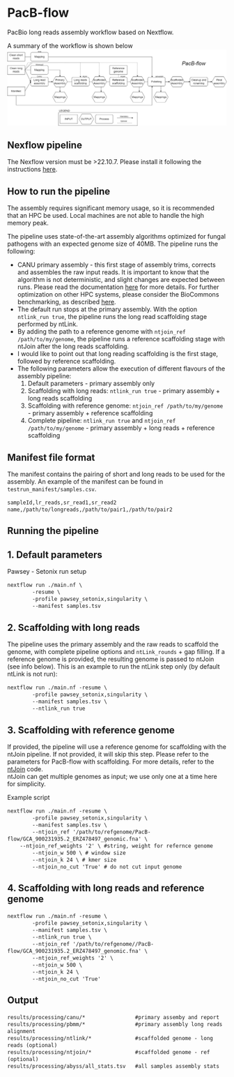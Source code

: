 # PacB-flow
PacBio long reads assembly workflow based on Nextflow.    


A summary of the workflow is shown below
![nf-pipeline](img/Nf-pacbflow.png)

## Nexflow pipeline
The Nexflow version must be >22.10.7. Please install it following the instructions [here](https://www.nextflow.io/docs/latest/install.html).

## How to run the pipeline
The assembly requires significant memory usage, so it is recommended that an HPC be used. Local machines are not able to handle the high memory peak.    

The pipeline uses state-of-the-art assembly algorithms optimized for fungal pathogens with an expected genome size of 40MB. The pipeline runs the following:     
* CANU primary assembly - this first stage of assembly trims, corrects and assembles the raw input reads. It is important to know that the algorithm is not deterministic, and slight changes are expected between runs. Please read the documentation [here](https://github.com/AustralianBioCommons/Canu/blob/master/Canu.md#how-does-the-biocommons-optimised-canu-compare-with-canu) for more details. For further optimization on other HPC systems, please consider the BioCommons benchmarking, as described [here](https://github.com/AustralianBioCommons/Canu/blob/master/NCI_optimisation.md).    
* The default run stops at the primary assembly. With the option ```ntlink_run true```, the pipeline runs the long read scaffolding stage performed by ntLink.    
* By adding the path to a reference genome with ```ntjoin_ref /path/to/my/genome```, the pipeline runs a reference scaffolding stage with ntJoin after the long reads scaffolding.     
* I would like to point out that long reading scaffolding is the first stage, followed by reference scaffolding.    
* The following parameters allow the execution of different flavours of the assembly pipeline:       
	1. Default parameters - primary assembly only          
	2. Scaffolding with long reads: ```ntlink_run true``` - primary assembly + long reads scaffolding      
	3. Scaffolding with reference genome: ```ntjoin_ref /path/to/my/genome``` - primary assembly + reference scaffolding     
	4. Complete pipeline: ```ntlink_run true``` and ```ntjoin_ref /path/to/my/genome``` - primary assembly + long reads + reference scaffolding       

## Manifest file format
The manifest contains the pairing of short and long reads to be used for the assembly. An example of the manifest can be found in ```testrun_manifest/samples.csv```.    
```
sampleId,lr_reads,sr_read1,sr_read2
name,/path/to/longreads,/path/to/pair1,/path/to/pair2
```
## Running the pipeline
## 1. Default parameters
Pawsey - Setonix run setup
```
nextflow run ./main.nf \
        -resume \
        -profile pawsey_setonix,singularity \
        --manifest samples.tsv
```

## 2. Scaffolding with long reads
The pipeline uses the primary assembly and the raw reads to scaffold the genome, with complete pipeline options and ```ntLink_rounds``` + gap filling. If a reference genome is provided, the resulting genome is passed to ntJoin (see info below). This is an example to run the ntLink step only (by default ntLink is not run):
```
nextflow run ./main.nf -resume \
        -profile pawsey_setonix,singularity \
        --manifest samples.tsv \
        --ntlink_run true
```

## 3. Scaffolding with reference genome
If provided, the pipeline will use a reference genome for scaffolding with the ntJoin pipeline. If not provided, it will skip this step. Please refer to the parameters for PacB-flow with scaffolding. For more details, refer to the [ntJoin](https://github.com/bcgsc/ntJoin) code.                 
ntJoin can get multiple genomes as input; we use only one at a time here for simplicity.    

Example script
```
nextflow run ./main.nf -resume \
        -profile pawsey_setonix,singularity \
        --manifest samples.tsv \
        --ntjoin_ref '/path/to/refgenome/PacB-flow/GCA_900231935.2_ERZ478497_genomic.fna' \ 
	--ntjoin_ref_weights '2' \ #string, weight for refernce genome
        --ntjoin_w 500 \ # window size
        --ntjoin_k 24 \ # kmer size
        --ntjoin_no_cut 'True' # do not cut input genome
```

## 4. Scaffolding with long reads and reference genome
```
nextflow run ./main.nf -resume \
        -profile pawsey_setonix,singularity \
        --manifest samples.tsv \
        --ntlink_run true \
        --ntjoin_ref '/path/to/refgenome//PacB-flow/GCA_900231935.2_ERZ478497_genomic.fna' \
        --ntjoin_ref_weights '2' \
        --ntjoin_w 500 \
        --ntjoin_k 24 \
        --ntjoin_no_cut 'True'
```

## Output
```
results/processing/canu/*                #primary assemby and report
results/processing/pbmm/*                #primary assembly long reads alignment
results/processing/ntlink/*              #scaffolded genome - long reads (optional) 
results/processing/ntjoin/*              #scaffolded genome - ref (optional) 
results/processing/abyss/all_stats.tsv   #all samples assembly stats
```
